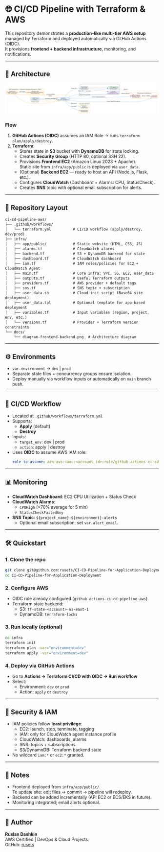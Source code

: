 # 🌐 CI/CD Pipeline with Terraform & AWS

This repository demonstrates a **production-like multi-tier AWS setup** managed by Terraform and deployed automatically via GitHub Actions (OIDC).  
It provisions **frontend + backend infrastructure**, monitoring, and notifications.

---

## 📐 Architecture

![Architecture](./docs/diagram-frontend-backend.png)

### Flow
1. **GitHub Actions (OIDC)** assumes an IAM Role → runs `terraform plan/apply/destroy`.
2. **Terraform**:
   - Stores state in **S3** bucket with **DynamoDB** for state locking.
   - Creates **Security Group** (HTTP 80, optional SSH 22).
   - Provisions **Frontend EC2** (Amazon Linux 2023 + Apache).  
     Static site from `infra/app/public` is deployed via `user_data`.
   - (Optional) **Backend EC2** — ready to host an API (Node.js, Flask, etc.).
   - Configures **CloudWatch** (Dashboard + Alarms: CPU, StatusCheck).
   - Creates **SNS** topic with optional email subscription for alerts.

---

## 📂 Repository Layout

```
ci-cd-pipeline-aws/
├── .github/workflows/
│   └── terraform.yml          # CI/CD workflow (apply/destroy, dev/prod)
├── infra/
│   ├── app/public/            # Static website (HTML, CSS, JS)
│   ├── alarms.tf              # CloudWatch alarms
│   ├── backend.tf             # S3 + DynamoDB backend for state
│   ├── dashboard.tf           # CloudWatch dashboard
│   ├── iam.tf                 # IAM roles/policies for EC2 + CloudWatch Agent
│   ├── main.tf                # Core infra: VPC, SG, EC2, user_data
│   ├── outputs.tf             # Useful Terraform outputs
│   ├── providers.tf           # AWS provider + default tags
│   ├── sns.tf                 # SNS topic + subscription
│   ├── user_data.sh           # Cloud-init script (Base64 site deployment)
│   ├── user_data.tpl          # Optional template for app-based deployment
│   ├── variables.tf           # Input variables (region, project, env, etc.)
│   └── versions.tf            # Provider + Terraform version constraints
└── docs/
    └── diagram-frontend-backend.png  # Architecture diagram
```

---

## ⚙️ Environments

- `var.environment` → `dev` | `prod`
- Separate state files + concurrency groups ensure isolation.
- Deploy manually via workflow inputs or automatically on `main` branch push.

---

## 🚀 CI/CD Workflow

- Located at `.github/workflows/terraform.yml`
- Supports:
  - **Apply** (default)
  - **Destroy**
- Inputs:
  - `target_env`: dev | prod
  - `action`: apply | destroy
- Uses **OIDC** to assume AWS IAM role:
  ```yaml
  role-to-assume: arn:aws:iam::<account_id>:role/github-actions-ci-cd-pipeline-aws
  ```

---

## 📊 Monitoring

- **CloudWatch Dashboard**: EC2 CPU Utilization + Status Check
- **CloudWatch Alarms**:  
  - `CPUHigh` (>70% average for 5 min)  
  - `StatusCheckFailedAny`
- **SNS Topic**: `${project_name}-${environment}-alerts`  
  - Optional email subscription: set `var.alert_email`.

---

## 🛠️ Quickstart

### 1. Clone the repo
```bash
git clone git@github.com:rusets/CI-CD-Pipeline-for-Application-Deployment.git
cd CI-CD-Pipeline-for-Application-Deployment
```

### 2. Configure AWS
- OIDC role already configured (`github-actions-ci-cd-pipeline-aws`).
- Terraform state backend:
  - S3: `tf-state-<account>-us-east-1`
  - DynamoDB: `terraform-locks`

### 3. Run locally (optional)
```bash
cd infra
terraform init
terraform plan -var="environment=dev"
terraform apply -var="environment=dev"
```

### 4. Deploy via GitHub Actions
- Go to **Actions → Terraform CI/CD with OIDC → Run workflow**
- Select:
  - Environment: `dev` or `prod`
  - Action: `apply` or `destroy`

---

## 🔐 Security & IAM

- IAM policies follow **least privilege**:
  - EC2: launch, stop, terminate, tagging
  - IAM: only for CloudWatch agent instance profile
  - CloudWatch: dashboards, alarms
  - SNS: topics + subscriptions
  - S3/DynamoDB: Terraform backend state
- No wildcard `iam:*` or `ec2:*` granted.

---

## 📌 Notes

- Frontend deployed from `infra/app/public/`.  
  To update site: edit files → commit → pipeline will redeploy.
- Backend can be added incrementally (API EC2 or ECS/EKS in future).
- Monitoring integrated; email alerts optional.

---

## 👤 Author

**Ruslan Dashkin**  
AWS Certified | DevOps & Cloud Projects  
GitHub: [rusets](https://github.com/rusets)

